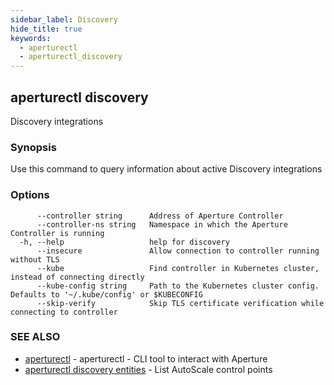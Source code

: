 ```yaml
---
sidebar_label: Discovery
hide_title: true
keywords:
  - aperturectl
  - aperturectl_discovery
---
```


<!-- markdownlint-disable -->

## aperturectl discovery

Discovery integrations

### Synopsis

Use this command to query information about active Discovery integrations

### Options

```
      --controller string      Address of Aperture Controller
      --controller-ns string   Namespace in which the Aperture Controller is running
  -h, --help                   help for discovery
      --insecure               Allow connection to controller running without TLS
      --kube                   Find controller in Kubernetes cluster, instead of connecting directly
      --kube-config string     Path to the Kubernetes cluster config. Defaults to '~/.kube/config' or $KUBECONFIG
      --skip-verify            Skip TLS certificate verification while connecting to controller
```

### SEE ALSO

- [aperturectl](/reference/aperturectl/aperturectl.md) - aperturectl - CLI tool to interact with Aperture
- [aperturectl discovery entities](/reference/aperturectl/discovery/entities/entities.md) - List AutoScale control points
